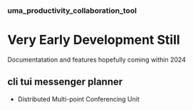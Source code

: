### uma_productivity_collaboration_tool

# Very Early Development Still

Documentatation and features hopefully coming within 2024

## cli tui messenger planner
- Distributed Multi-point Conferencing Unit 
